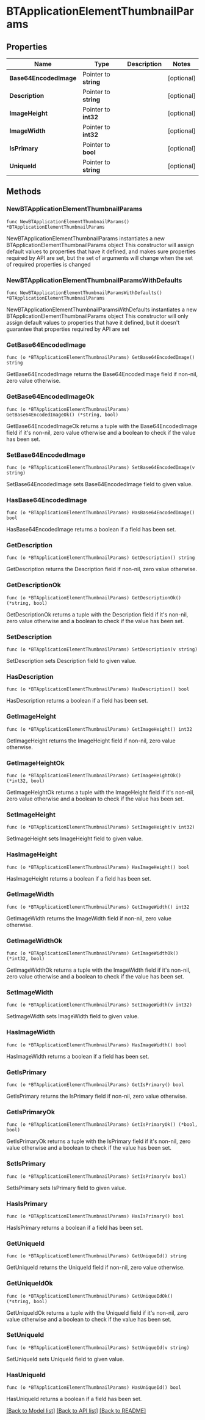 # BTApplicationElementThumbnailParams

## Properties

Name | Type | Description | Notes
------------ | ------------- | ------------- | -------------
**Base64EncodedImage** | Pointer to **string** |  | [optional] 
**Description** | Pointer to **string** |  | [optional] 
**ImageHeight** | Pointer to **int32** |  | [optional] 
**ImageWidth** | Pointer to **int32** |  | [optional] 
**IsPrimary** | Pointer to **bool** |  | [optional] 
**UniqueId** | Pointer to **string** |  | [optional] 

## Methods

### NewBTApplicationElementThumbnailParams

`func NewBTApplicationElementThumbnailParams() *BTApplicationElementThumbnailParams`

NewBTApplicationElementThumbnailParams instantiates a new BTApplicationElementThumbnailParams object
This constructor will assign default values to properties that have it defined,
and makes sure properties required by API are set, but the set of arguments
will change when the set of required properties is changed

### NewBTApplicationElementThumbnailParamsWithDefaults

`func NewBTApplicationElementThumbnailParamsWithDefaults() *BTApplicationElementThumbnailParams`

NewBTApplicationElementThumbnailParamsWithDefaults instantiates a new BTApplicationElementThumbnailParams object
This constructor will only assign default values to properties that have it defined,
but it doesn't guarantee that properties required by API are set

### GetBase64EncodedImage

`func (o *BTApplicationElementThumbnailParams) GetBase64EncodedImage() string`

GetBase64EncodedImage returns the Base64EncodedImage field if non-nil, zero value otherwise.

### GetBase64EncodedImageOk

`func (o *BTApplicationElementThumbnailParams) GetBase64EncodedImageOk() (*string, bool)`

GetBase64EncodedImageOk returns a tuple with the Base64EncodedImage field if it's non-nil, zero value otherwise
and a boolean to check if the value has been set.

### SetBase64EncodedImage

`func (o *BTApplicationElementThumbnailParams) SetBase64EncodedImage(v string)`

SetBase64EncodedImage sets Base64EncodedImage field to given value.

### HasBase64EncodedImage

`func (o *BTApplicationElementThumbnailParams) HasBase64EncodedImage() bool`

HasBase64EncodedImage returns a boolean if a field has been set.

### GetDescription

`func (o *BTApplicationElementThumbnailParams) GetDescription() string`

GetDescription returns the Description field if non-nil, zero value otherwise.

### GetDescriptionOk

`func (o *BTApplicationElementThumbnailParams) GetDescriptionOk() (*string, bool)`

GetDescriptionOk returns a tuple with the Description field if it's non-nil, zero value otherwise
and a boolean to check if the value has been set.

### SetDescription

`func (o *BTApplicationElementThumbnailParams) SetDescription(v string)`

SetDescription sets Description field to given value.

### HasDescription

`func (o *BTApplicationElementThumbnailParams) HasDescription() bool`

HasDescription returns a boolean if a field has been set.

### GetImageHeight

`func (o *BTApplicationElementThumbnailParams) GetImageHeight() int32`

GetImageHeight returns the ImageHeight field if non-nil, zero value otherwise.

### GetImageHeightOk

`func (o *BTApplicationElementThumbnailParams) GetImageHeightOk() (*int32, bool)`

GetImageHeightOk returns a tuple with the ImageHeight field if it's non-nil, zero value otherwise
and a boolean to check if the value has been set.

### SetImageHeight

`func (o *BTApplicationElementThumbnailParams) SetImageHeight(v int32)`

SetImageHeight sets ImageHeight field to given value.

### HasImageHeight

`func (o *BTApplicationElementThumbnailParams) HasImageHeight() bool`

HasImageHeight returns a boolean if a field has been set.

### GetImageWidth

`func (o *BTApplicationElementThumbnailParams) GetImageWidth() int32`

GetImageWidth returns the ImageWidth field if non-nil, zero value otherwise.

### GetImageWidthOk

`func (o *BTApplicationElementThumbnailParams) GetImageWidthOk() (*int32, bool)`

GetImageWidthOk returns a tuple with the ImageWidth field if it's non-nil, zero value otherwise
and a boolean to check if the value has been set.

### SetImageWidth

`func (o *BTApplicationElementThumbnailParams) SetImageWidth(v int32)`

SetImageWidth sets ImageWidth field to given value.

### HasImageWidth

`func (o *BTApplicationElementThumbnailParams) HasImageWidth() bool`

HasImageWidth returns a boolean if a field has been set.

### GetIsPrimary

`func (o *BTApplicationElementThumbnailParams) GetIsPrimary() bool`

GetIsPrimary returns the IsPrimary field if non-nil, zero value otherwise.

### GetIsPrimaryOk

`func (o *BTApplicationElementThumbnailParams) GetIsPrimaryOk() (*bool, bool)`

GetIsPrimaryOk returns a tuple with the IsPrimary field if it's non-nil, zero value otherwise
and a boolean to check if the value has been set.

### SetIsPrimary

`func (o *BTApplicationElementThumbnailParams) SetIsPrimary(v bool)`

SetIsPrimary sets IsPrimary field to given value.

### HasIsPrimary

`func (o *BTApplicationElementThumbnailParams) HasIsPrimary() bool`

HasIsPrimary returns a boolean if a field has been set.

### GetUniqueId

`func (o *BTApplicationElementThumbnailParams) GetUniqueId() string`

GetUniqueId returns the UniqueId field if non-nil, zero value otherwise.

### GetUniqueIdOk

`func (o *BTApplicationElementThumbnailParams) GetUniqueIdOk() (*string, bool)`

GetUniqueIdOk returns a tuple with the UniqueId field if it's non-nil, zero value otherwise
and a boolean to check if the value has been set.

### SetUniqueId

`func (o *BTApplicationElementThumbnailParams) SetUniqueId(v string)`

SetUniqueId sets UniqueId field to given value.

### HasUniqueId

`func (o *BTApplicationElementThumbnailParams) HasUniqueId() bool`

HasUniqueId returns a boolean if a field has been set.


[[Back to Model list]](../README.md#documentation-for-models) [[Back to API list]](../README.md#documentation-for-api-endpoints) [[Back to README]](../README.md)


